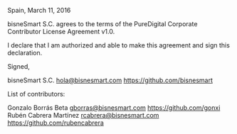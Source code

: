 Spain, March 11, 2016

bisneSmart S.C. agrees to the terms of the PureDigital Corporate Contributor License
Agreement v1.0.

I declare that I am authorized and able to make this agreement and sign this
declaration.

Signed,

bisneSmart S.C. hola@bisnesmart.com https://github.com/bisnesmart

List of contributors:

Gonzalo Borrás Beta gborras@bisnesmart.com https://github.com/gonxi
Rubén Cabrera Martínez rcabrera@bisnesmart.com https://github.com/rubencabrera
